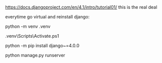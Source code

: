 https://docs.djangoproject.com/en/4.1/intro/tutorial01/
this is the real deal

everytime go virtual and reinstall django:

python -m venv .venv

.venv\Scripts\Activate.ps1

python -m pip install django~=4.0.0

python manage.py runserver
